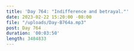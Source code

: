 ```yaml
---
title: 'Day 764: "Indifference and betrayal."'
date: 2023-02-22 15:20:00 -08:00
file: "/uploads/Day-B764a.mp3"
post: Day 764
duration: '00:03:50'
length: 3484833
---
```


